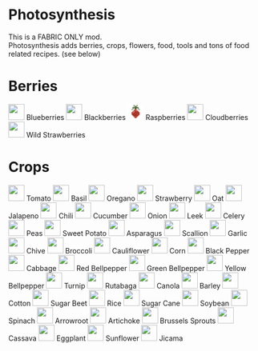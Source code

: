 # Photosynthesis
This is a FABRIC ONLY mod.<br />
Photosynthesis adds berries, crops, flowers, food, tools and tons of food related recipes. (see below)

# Berries
<img src="https://github.com/Zuiron/Photosynthesis/blob/master/src/main/resources/assets/photosynthesis/textures/item/blueberries.png?raw=true" width="32" height="32"> Blueberries
<img src="https://github.com/Zuiron/Photosynthesis/blob/master/src/main/resources/assets/photosynthesis/textures/item/blackberries.png?raw=true" width="32" height="32"> Blackberries
<img src="https://github.com/Zuiron/Photosynthesis/blob/master/src/main/resources/assets/photosynthesis/textures/item/raspberries.png?raw=true" width="32" height="32"> Raspberries
<img src="https://github.com/Zuiron/Photosynthesis/blob/master/src/main/resources/assets/photosynthesis/textures/item/cloudberries.png?raw=true" width="32" height="32"> Cloudberries
<img src="https://github.com/Zuiron/Photosynthesis/blob/master/src/main/resources/assets/photosynthesis/textures/item/wild_strawberries.png?raw=true" width="32" height="32"> Wild Strawberries

# Crops
<img src="https://github.com/Zuiron/Photosynthesis/blob/master/src/main/resources/assets/photosynthesis/textures/item/tomato.png?raw=true" width="32" height="32"> Tomato
<img src="https://github.com/Zuiron/Photosynthesis/blob/master/src/main/resources/assets/photosynthesis/textures/item/basil.png?raw=true" width="32" height="32"> Basil
<img src="https://github.com/Zuiron/Photosynthesis/blob/master/src/main/resources/assets/photosynthesis/textures/item/oregano.png?raw=true" width="32" height="32"> Oregano
<img src="https://github.com/Zuiron/Photosynthesis/blob/master/src/main/resources/assets/photosynthesis/textures/item/strawberry.png?raw=true" width="32" height="32"> Strawberry
<img src="https://github.com/Zuiron/Photosynthesis/blob/master/src/main/resources/assets/photosynthesis/textures/item/oat.png?raw=true" width="32" height="32"> Oat
<img src="https://github.com/Zuiron/Photosynthesis/blob/master/src/main/resources/assets/photosynthesis/textures/item/jalapeno.png?raw=true" width="32" height="32"> Jalapeno
<img src="https://github.com/Zuiron/Photosynthesis/blob/master/src/main/resources/assets/photosynthesis/textures/item/chili.png?raw=true" width="32" height="32"> Chili
<img src="https://github.com/Zuiron/Photosynthesis/blob/master/src/main/resources/assets/photosynthesis/textures/item/cucumber.png?raw=true" width="32" height="32"> Cucumber
<img src="https://github.com/Zuiron/Photosynthesis/blob/master/src/main/resources/assets/photosynthesis/textures/item/onion.png?raw=true" width="32" height="32"> Onion
<img src="https://github.com/Zuiron/Photosynthesis/blob/master/src/main/resources/assets/photosynthesis/textures/item/leek.png?raw=true" width="32" height="32"> Leek
<img src="https://github.com/Zuiron/Photosynthesis/blob/master/src/main/resources/assets/photosynthesis/textures/item/celery.png?raw=true" width="32" height="32"> Celery
<img src="https://github.com/Zuiron/Photosynthesis/blob/master/src/main/resources/assets/photosynthesis/textures/item/peas.png?raw=true" width="32" height="32"> Peas
<img src="https://github.com/Zuiron/Photosynthesis/blob/master/src/main/resources/assets/photosynthesis/textures/item/sweet_potato.png?raw=true" width="32" height="32"> Sweet Potato
<img src="https://github.com/Zuiron/Photosynthesis/blob/master/src/main/resources/assets/photosynthesis/textures/item/asparagus.png?raw=true" width="32" height="32"> Asparagus
<img src="https://github.com/Zuiron/Photosynthesis/blob/master/src/main/resources/assets/photosynthesis/textures/item/scallion.png?raw=true" width="32" height="32"> Scallion
<img src="https://github.com/Zuiron/Photosynthesis/blob/master/src/main/resources/assets/photosynthesis/textures/item/garlic.png?raw=true" width="32" height="32"> Garlic
<img src="https://github.com/Zuiron/Photosynthesis/blob/master/src/main/resources/assets/photosynthesis/textures/item/chive.png?raw=true" width="32" height="32"> Chive
<img src="https://github.com/Zuiron/Photosynthesis/blob/master/src/main/resources/assets/photosynthesis/textures/item/broccoli.png?raw=true" width="32" height="32"> Broccoli
<img src="https://github.com/Zuiron/Photosynthesis/blob/master/src/main/resources/assets/photosynthesis/textures/item/cauliflower.png?raw=true" width="32" height="32"> Cauliflower
<img src="https://github.com/Zuiron/Photosynthesis/blob/master/src/main/resources/assets/photosynthesis/textures/item/corn.png?raw=true" width="32" height="32"> Corn
<img src="https://github.com/Zuiron/Photosynthesis/blob/master/src/main/resources/assets/photosynthesis/textures/item/black_pepper.png?raw=true" width="32" height="32"> Black Pepper
<img src="https://github.com/Zuiron/Photosynthesis/blob/master/src/main/resources/assets/photosynthesis/textures/item/cabbage.png?raw=true" width="32" height="32"> Cabbage
<img src="https://github.com/Zuiron/Photosynthesis/blob/master/src/main/resources/assets/photosynthesis/textures/item/red_bellpepper.png?raw=true" width="32" height="32"> Red Bellpepper
<img src="https://github.com/Zuiron/Photosynthesis/blob/master/src/main/resources/assets/photosynthesis/textures/item/green_bellpepper.png?raw=true" width="32" height="32"> Green Bellpepper
<img src="https://github.com/Zuiron/Photosynthesis/blob/master/src/main/resources/assets/photosynthesis/textures/item/yellow_bellpepper.png?raw=true" width="32" height="32"> Yellow Bellpepper
<img src="https://github.com/Zuiron/Photosynthesis/blob/master/src/main/resources/assets/photosynthesis/textures/item/turnip.png?raw=true" width="32" height="32"> Turnip
<img src="https://github.com/Zuiron/Photosynthesis/blob/master/src/main/resources/assets/photosynthesis/textures/item/rutabaga.png?raw=true" width="32" height="32"> Rutabaga
<img src="https://github.com/Zuiron/Photosynthesis/blob/master/src/main/resources/assets/photosynthesis/textures/item/canola.png?raw=true" width="32" height="32"> Canola
<img src="https://github.com/Zuiron/Photosynthesis/blob/master/src/main/resources/assets/photosynthesis/textures/item/barley.png?raw=true" width="32" height="32"> Barley
<img src="https://github.com/Zuiron/Photosynthesis/blob/master/src/main/resources/assets/photosynthesis/textures/item/cotton.png?raw=true" width="32" height="32"> Cotton
<img src="https://github.com/Zuiron/Photosynthesis/blob/master/src/main/resources/assets/photosynthesis/textures/item/sugarbeet.png?raw=true" width="32" height="32"> Sugar Beet
<img src="https://github.com/Zuiron/Photosynthesis/blob/master/src/main/resources/assets/photosynthesis/textures/item/rice.png?raw=true" width="32" height="32"> Rice
<img src="https://github.com/Zuiron/Photosynthesis/blob/master/src/main/resources/assets/photosynthesis/textures/block/sugarcane_crop_stage3.png?raw=true" width="32" height="32"> Sugar Cane
<img src="https://github.com/Zuiron/Photosynthesis/blob/master/src/main/resources/assets/photosynthesis/textures/item/soybean.png?raw=true" width="32" height="32"> Soybean
<img src="https://github.com/Zuiron/Photosynthesis/blob/master/src/main/resources/assets/photosynthesis/textures/item/spinach.png?raw=true" width="32" height="32"> Spinach
<img src="https://github.com/Zuiron/Photosynthesis/blob/master/src/main/resources/assets/photosynthesis/textures/item/arrowroot.png?raw=true" width="32" height="32"> Arrowroot
<img src="https://github.com/Zuiron/Photosynthesis/blob/master/src/main/resources/assets/photosynthesis/textures/item/artichoke.png?raw=true" width="32" height="32"> Artichoke
<img src="https://github.com/Zuiron/Photosynthesis/blob/master/src/main/resources/assets/photosynthesis/textures/item/brussels_sprouts.png?raw=true" width="32" height="32"> Brussels Sprouts
<img src="https://github.com/Zuiron/Photosynthesis/blob/master/src/main/resources/assets/photosynthesis/textures/item/cassava.png?raw=true" width="32" height="32"> Cassava
<img src="https://github.com/Zuiron/Photosynthesis/blob/master/src/main/resources/assets/photosynthesis/textures/item/eggplant.png?raw=true" width="32" height="32"> Eggplant
<img src="https://github.com/Zuiron/Photosynthesis/blob/master/src/main/resources/assets/photosynthesis/textures/item/sunflower.png?raw=true" width="32" height="32"> Sunflower
<img src="https://github.com/Zuiron/Photosynthesis/blob/master/src/main/resources/assets/photosynthesis/textures/item/jicama.png?raw=true" width="32" height="32"> Jicama